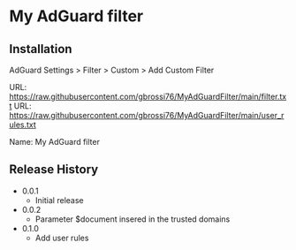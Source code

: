 # My AdGuard filter

## Installation

AdGuard Settings > Filter > Custom > Add Custom Filter

URL: https://raw.githubusercontent.com/gbrossi76/MyAdGuardFilter/main/filter.txt
URL: https://raw.githubusercontent.com/gbrossi76/MyAdGuardFilter/main/user_rules.txt

Name: My AdGuard filter

## Release History

* 0.0.1
    * Initial release
* 0.0.2
    * Parameter $document insered in the trusted domains
* 0.1.0
    * Add user rules
